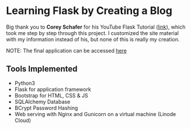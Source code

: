 # Learning Flask by Creating a Blog

Big thank you to **Corey Schafer** for his YouTube Flask Tutorial ([link](https://www.youtube.com/watch?v=MwZwr5Tvyxo&list=PL-osiE80TeTs4UjLw5MM6OjgkjFeUxCYH&ab_channel=CoreySchafer)), which took me step by step through this project. I customized the site material with my information instead of his, but none of this is really my creation.

NOTE: The final application can be accessed [here](45.33.123.193)

## Tools Implemented
- Python3
- Flask for application framework
- Bootstrap for HTML, CSS & JS
- SQLAlchemy Database
- BCrypt Password Hashing
- Web serving with Nginx and Gunicorn on a virtual machine (Linode Cloud)
